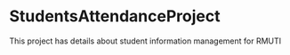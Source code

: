 # StudentsAttendanceProject
This project has details about student information management for RMUTI
